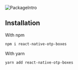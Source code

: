 ![PackageIntro](https://github.com/emre-sozen/react-native-otp-boxes/assets/72317623/f06d0a25-9242-4095-8b67-4de446ddafbb)

## Installation

With npm

```bash
npm i react-native-otp-boxes
```

With yarn

```bash
yarn add react-native-otp-boxes
```
